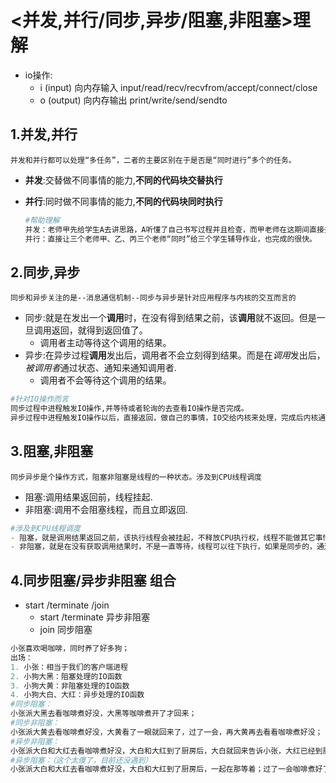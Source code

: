# <并发,并行/同步,异步/阻塞,非阻塞>理解

- io操作:
  - i (input) 向内存输入 input/read/recv/recvfrom/accept/connect/close
  - o (output) 向内存输出  print/write/send/sendto

## 1.并发,并行

```并发和并行都可以处理“多任务”，二者的主要区别在于是否是“同时进行”多个的任务。```

- **并发**:交替做不同事情的能力,**不同的代码块交替执行**

- **并行**:同时做不同事情的能力,**不同的代码块同时执行**

  ```python
  #帮助理解
  并发：老师甲先给学生A去讲思路，A听懂了自己书写过程并且检查，而甲老师在这期间直接去给B讲思路，讲完思路再去给C讲思路，让B自己整理步骤。这样老师就没有空着，一直在做事情，很快就完成了三个任务。与顺序执行不同的是，顺序执行，老师讲完思路之后学生在写步骤，这在这期间，老师是完全空着的，没做事的，所以效率低下。
  并行：直接让三个老师甲、乙、丙三个老师“同时”给三个学生辅导作业，也完成的很快。
  ```

## 2.同步,异步

```同步和异步关注的是--消息通信机制--同步与异步是针对应用程序与内核的交互而言的```

- 同步:就是在发出一个**调用**时，在没有得到结果之前，该**调用**就不返回。但是一旦调用返回，就得到返回值了。
  - 调用者主动等待这个调用的结果。
- 异步:在异步过程**调用**发出后，调用者不会立刻得到结果。而是在*调用*发出后，*被调用者*通过状态、通知来通知调用者.
  - 调用者不会等待这个调用的结果。

```python
#针对IO操作而言
同步过程中进程触发IO操作,并等待或者轮询的去查看IO操作是否完成。
异步过程中进程触发IO操作以后，直接返回，做自己的事情，IO交给内核来处理，完成后内核通知进程IO完成。
```

## 3.阻塞,非阻塞

```同步异步是个操作方式，阻塞非阻塞是线程的一种状态。涉及到CPU线程调度```

- 阻塞:调用结果返回前，线程挂起.
- 非阻塞:调用不会阻塞线程，而且立即返回.

```python
#涉及到CPU线程调度
- 阻塞，就是调用结果返回之前，该执行线程会被挂起，不释放CPU执行权，线程不能做其它事情，只能等待，只有等到调用结果返回了，才能接着往下执行；
- 非阻塞，就是在没有获取调用结果时，不是一直等待，线程可以往下执行，如果是同步的，通过轮询的方式检查有没有调用结果返回，如果是异步的，会通知回调。
```

## 4.同步阻塞/异步非阻塞 组合

- start /terminate /join 
  - start /terminate 异步非阻塞
  - join 同步阻塞

```python
小张喜欢喝咖啡，同时养了好多狗；
出场：
1. 小张：相当于我们的客户端进程
2. 小狗大黑：阻塞处理的IO函数
3. 小狗大黄：非阻塞处理的IO函数
4. 小狗大白、大红：异步处理的IO函数
#同步阻塞：
小张派大黑去看咖啡煮好没，大黑等咖啡煮开了才回来；
#同步非阻塞：
小张派大黄去看咖啡煮好没，大黄看了一眼就回来了，过了一会，再大黄再去看看咖啡煮好没；
#异步非阻塞：
小张派大白和大红去看咖啡煮好没，大白和大红到了厨房后，大白就回来告诉小张，大红已经到厨房啦；过了一会咖啡煮好了，大红回到客厅告诉小张
#异步阻塞：（这个太傻了，目前还没遇到）
小张派大白和大红去看咖啡煮好没，大白和大红到了厨房后，一起在那等着；过了一会咖啡煮好了，大红大白一起回到客厅告诉小张
```

